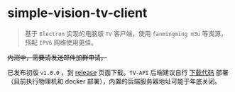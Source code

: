# simple-vision-tv-client

>  基于 `Electron` 实现的电脑版 `TV` 客户端，使用 `fanmingming m3u` 等资源，搭配 `IPV6` 网络使用更佳。

<del>内测中，需要请发送邮件加群申请。</del>

已发布初版 `v1.0.0` ，到 [release](https://github.com/ycrao/simple-vision-tv-client/releases) 页面下载。`TV-API` 后端建议自行 [下载代码](https://github.com/simple-vision/svtv-api) 部署（目前执行物理机和 docker 部署），内置的后端服务器地址可能于年底关闭。

